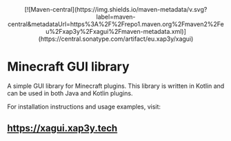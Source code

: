 <center>
[![Maven-central](https://img.shields.io/maven-metadata/v.svg?label=maven-central&metadataUrl=https%3A%2F%2Frepo1.maven.org%2Fmaven2%2Feu%2Fxap3y%2Fxagui%2Fmaven-metadata.xml)](https://central.sonatype.com/artifact/eu.xap3y/xagui)
</center>

# Minecraft GUI library

A simple GUI library for Minecraft plugins. This library is written in Kotlin and can be used in both Java and Kotlin plugins.

For installation instructions and usage examples, visit:

## https://xagui.xap3y.tech